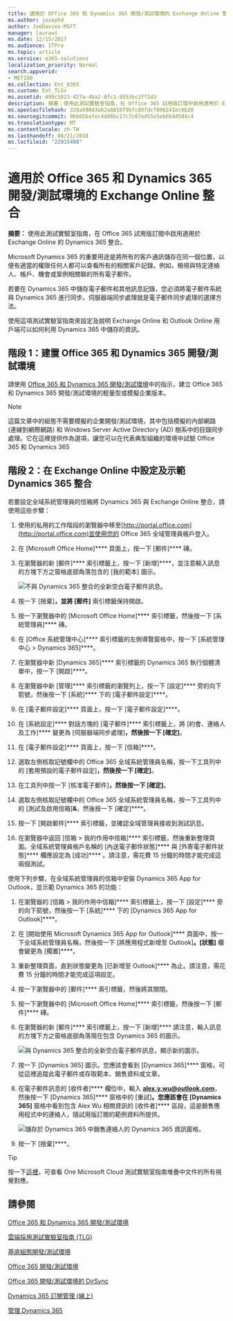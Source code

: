 ```yaml
---
title: 適用於 Office 365 和 Dynamics 365 開發/測試環境的 Exchange Online 整合
ms.author: josephd
author: JoeDavies-MSFT
manager: laurawi
ms.date: 12/15/2017
ms.audience: ITPro
ms.topic: article
ms.service: o365-solutions
localization_priority: Normal
search.appverid:
- MET150
ms.collection: Ent_O365
ms.custom: Ent_TLGs
ms.assetid: 499c5823-427a-4ba2-8fc1-9553bc2ff2d3
description: 摘要：使用此測試實驗室指南，在 Office 365 試用版訂閱中啟用適用於 Exchange Online 的 Dynamics 365 整合。
ms.openlocfilehash: 320a59043ab2a8810f9bfc03fdcf896241ec6b20
ms.sourcegitcommit: 9bb65bafec4dd6bc17c7c07ed55e5eb6b94584c4
ms.translationtype: MT
ms.contentlocale: zh-TW
ms.lasthandoff: 08/21/2018
ms.locfileid: "22915498"
---
```

# <a name="exchange-online-integration-for-your-office-365-and-dynamics-365-devtest-environment"></a>適用於 Office 365 和 Dynamics 365 開發/測試環境的 Exchange Online 整合

 **摘要：** 使用此測試實驗室指南，在 Office 365 試用版訂閱中啟用適用於 Exchange Online 的 Dynamics 365 整合。
  
Microsoft Dynamics 365 的重要用途是將所有的客戶通訊儲存在同一個位置，以便有適當的權限任何人都可以查看所有的相關客戶記錄。例如，檢視與特定連絡人、帳戶、機會或案例相關聯的所有電子郵件。
  
若要在 Dynamics 365 中儲存電子郵件和其他訊息記錄，您必須將電子郵件系統與 Dynamics 365 進行同步。伺服器端同步處理就是電子郵件同步處理的選擇方法。
  
使用這項測試實驗室指南來設定及說明 Exchange Online 和 Outlook Online 用戶端可以如何利用 Dynamics 365 中儲存的資訊。 
  
## <a name="phase-1-build-out-the-office-365-and-dynamics-365-devtest-environment"></a>階段 1：建置 Office 365 和 Dynamics 365 開發/測試環境

請使用 [Office 365 和 Dynamics 365 開發/測試環境](office-365-and-dynamics-365-dev-test-environment.md)中的指示，建立 Office 365 和 Dynamics 365 開發/測試環境的輕量型或模擬企業版本。
  
> [!NOTE]
> 這篇文章中的組態不需要模擬的企業開發/測試環境，其中包括模擬的內部網路 (連線到網際網路) 和 Windows Server Active Directory (AD) 樹系中的目錄同步處理。它在這裡提供作為選項，讓您可以在代表典型組織的環境中試驗 Office 365 和 Dynamics 365 
  
## <a name="phase-2-configure-and-demonstrate-dynamics-365-integration-in-exchange-online"></a>階段 2：在 Exchange Online 中設定及示範 Dynamics 365 整合

若要設定全域系統管理員的信箱將 Dynamics 365 與 Exchange Online 整合，請使用這些步驟：
  
1. 使用的私用的工作階段的瀏覽器中移至[http://portal.office.com](http://portal.office.com)並使用您的 Office 365 全域管理員帳戶登入。
    
2. 在 [Microsoft Office Home]**** 頁面上，按一下 [郵件]**** 磚。
    
3. 在瀏覽器的新 [郵件]**** 索引標籤上，按一下 [新增]****，並注意輸入訊息的方塊下方之窗格底部角落包含的 [我的範本] 圖示。
    
     ![不與 Dynamics 365 整合的全新空白電子郵件訊息。](media/879b54fd-a68f-4581-9f89-d5050df6f4de.png)
  
4. 按一下 [捨棄]****，並將 [郵件]**** 索引標籤保持開啟。
    
5. 按一下瀏覽器中的 [Microsoft Office Home]**** 索引標籤，然後按一下 [系統管理員]**** 磚。
    
6. 在 [Office 系統管理中心]**** 索引標籤的左側導覽窗格中，按一下 [系統管理中心 > Dynamics 365]****。
    
7. 在瀏覽器中新 [Dynamics 365]**** 索引標籤的 Dynamics 365 執行個體清單中，按一下 [開啟]****。
    
8. 在瀏覽器中新 [管理]**** 索引標籤的瀏覽列上，按一下 [設定]**** 旁的向下箭號，然後按一下 [系統]**** 下的 [電子郵件設定]****。
    
9.  在 [電子郵件設定]**** 頁面上，按一下 [電子郵件設定]****。
    
10. 在 [系統設定]**** 對話方塊的 [電子郵件]**** 索引標籤上，將 [約會、連絡人及工作]**** 變更為 [伺服器端同步處理]****，然後按一下 [確定]****。
    
11. 在 [電子郵件設定]**** 頁面上，按一下 [信箱]****。
    
12. 選取左側核取記號欄中的 Office 365 全域系統管理員名稱，按一下工具列中的 [套用預設的電子郵件設定]****，然後按一下 [確定]****。
    
13. 在工具列中按一下 [核准電子郵件]****，然後按一下 [確定]****。
    
14. 選取左側核取記號欄中的 Office 365 全域系統管理員名稱，按一下工具列中的 [測試及啟用信箱]**&amp;**，然後按一下 [確定]****。
    
15. 按一下 [開啟郵件]**** 索引標籤，並確認全域管理員接收到測試訊息。
    
16. 在瀏覽器中返回 [信箱 > 我的作用中信箱]**** 索引標籤，然後重新整理頁面。全域系統管理員帳戶名稱的 [內送電子郵件狀態]**** 與 [外寄電子郵件狀態]**** 欄應設定為 [成功]**** 。請注意，需花費 15 分鐘的時間才能完成這兩個測試。
    
使用下列步驟，在全域系統管理員的信箱中安裝 Dynamics 365 App for Outlook，並示範 Dynamics 365 的功能：
  
1. 在瀏覽器的 [信箱 > 我的作用中信箱]**** 索引標籤上，按一下 [設定]**** 旁的向下箭號，然後按一下 [系統]**** 下的 [Dynamics 365 App for Outlook]****。
    
2. 在 [開始使用 Microsoft Dynamics 365 App for Outlook]**** 頁面中，按一下全域系統管理員名稱，然後按一下 [將應用程式新增至 Outlook]****。[狀態]**** 欄會變更為 [擱置]****。
    
3. 重新整理頁面，直到狀態變更為 [已新增至 Outlook]**** 為止。請注意，需花費 15 分鐘的時間才能完成這項設定。
    
4. 按一下瀏覽器中的 [郵件]**** 索引標籤，然後將其關閉。
    
5. 按一下瀏覽器中的 [Microsoft Office Home]**** 索引標籤，然後按一下 [郵件]**** 磚。
    
6. 在瀏覽器的新 [郵件]**** 索引標籤上，按一下 [新增]**** 請注意，輸入訊息的方塊下方之窗格底部角落現在包含 Dynamics 365 的圖示。
    
     ![與 Dynamics 365 整合的全新空白電子郵件訊息，顯示新的圖示。](media/ecb822e1-45fe-4481-99a1-294317d1d2de.png)
  
7. 按一下 [Dynamics 365] 圖示。您應該會看到 [Dynamics 365]**** 窗格，可從這裡追蹤此電子郵件或存取範本、銷售資料或文章。
    
8. 在電子郵件訊息的 [收件者]**** 欄位中，輸入 **alex.y.wu@outlook.com**，然後按一下 [Dynamics 365]**** 窗格中的 [重試]****。您應該會在 [Dynamics 365]**** 窗格中看到包含 Alex Wu 相關資訊的 [收件者]**** 區段，這是銷售應用程式中的連絡人，隨試用版訂閱的範例資料所提供。
    
     ![儲存於 Dynamics 365 中銷售連絡人的 Dynamics 365 資訊窗格。](media/a010fa5f-3f1b-47d4-ab5e-d00d85a24a3f.png)
  
9. 按一下 [捨棄]****。

> [!TIP]
> 按一下[這裡](http://aka.ms/catlgstack)，可查看 One Microsoft Cloud 測試實驗室指南堆疊中文件的所有視覺對應。
    
## <a name="see-also"></a>請參閱

[Office 365 和 Dynamics 365 開發/測試環境](office-365-and-dynamics-365-dev-test-environment.md)
  
[雲端採用測試實驗室指南 (TLG)](cloud-adoption-test-lab-guides-tlgs.md)
  
[基底組態開發/測試環境](base-configuration-dev-test-environment.md)
  
[Office 365 開發/測試環境](office-365-dev-test-environment.md)
  
[Office 365 開發/測試環境的 DirSync](dirsync-for-your-office-365-dev-test-environment.md)

[Dynamics 365 訂閱管理 (線上)](https://technet.microsoft.com/library/jj679903.aspx)
  
[管理 Dynamics 365](https://technet.microsoft.com/library/dn531101.aspx)



